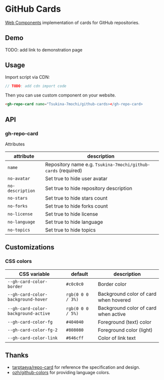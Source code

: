 # GitHub Cards

[Web Components](https://developer.mozilla.org/en-US/docs/Web/API/Web_components) implementation of cards for GitHub
repositories.

## Demo

TODO: add link to demonstration page

## Usage

Import script via CDN:

```typescript
// TODO: add cdn import code
```

Then you can use custom component on your website.

```html
<gh-repo-card name="Tsukina-7mochi/github-cards></gh-repo-card>
```

## API

### gh-repo-card

Attributes

| attribute        | description                                                   |
| ---------------- | ------------------------------------------------------------- |
| `name`           | Repository name e.g. `Tsukina-7mochi/github-cards` (required) |
| `no-avatar`      | Set true to hide user avatar                                  |
| `no-description` | Set true to hide repository description                       |
| `no-stars`       | Set true to hide stars count                                  |
| `no-forks`       | Set true to hide forks count                                  |
| `no-license`     | Set true to hide license                                      |
| `no-language`    | Set true to hide language                                     |
| `no-topics`      | Set true to hide topics                                       |

## Customizations

### CSS colors

| CSS variable                        | default           | description                           |
| ----------------------------------- | ----------------- | ------------------------------------- |
| `--gh-card-color-border`            | `#c0c0c0`         | Border color                          |
| `--gh-card-color-background-hover`  | `rgb(0 0 0 / 3%)` | Background color of card when hovered |
| `--gh-card-color-background-active` | `rgb(0 0 0 / 5%)` | Background color of card when active  |
| `--gh-card-color-fg`                | `#404040`         | Foreground (text) color               |
| `--gh-card-color-fg-2`              | `#808080`         | Foreground color (light)              |
| `--gh-card-color-link`              | `#646cff`         | Color of link text                    |

## Thanks

- [tarptaeya/repo-card](https://github.com/tarptaeya/repo-card) for reference the specification and design.
- [ozh/github-colors](https://github.com/ozh/github-colors) for providing language colors.
